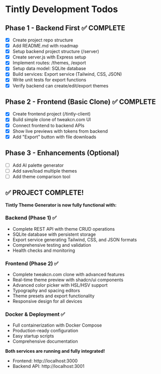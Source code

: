 # Tintly Development Todos

## Phase 1 - Backend First ✅ COMPLETE

- [x] Create project repo structure
- [x] Add README.md with roadmap
- [x] Setup backend project structure (/server)
- [x] Create server.js with Express setup
- [x] Implement routes: /themes, /export
- [x] Setup data model: SQLite database
- [x] Build services: Export service (Tailwind, CSS, JSON)
- [x] Write unit tests for export functions
- [x] Verify backend can create/edit/export themes

## Phase 2 - Frontend (Basic Clone) ✅ COMPLETE

- [x] Create frontend project (/tintly-client)
- [x] Build simple clone of tweakcn.com UI
- [x] Connect frontend to backend APIs
- [x] Show live previews with tokens from backend
- [x] Add "Export" button with file downloads

## Phase 3 - Enhancements (Optional)

- [ ] Add AI palette generator
- [ ] Add save/load multiple themes
- [ ] Add theme comparison tool

## ✅ PROJECT COMPLETE!

**Tintly Theme Generator is now fully functional with:**

### Backend (Phase 1) ✅

- Complete REST API with theme CRUD operations
- SQLite database with persistent storage
- Export service generating Tailwind, CSS, and JSON formats
- Comprehensive testing and validation
- Health checks and monitoring

### Frontend (Phase 2) ✅

- Complete tweakcn.com clone with advanced features
- Real-time theme preview with shadcn/ui components
- Advanced color picker with HSL/HSV support
- Typography and spacing editors
- Theme presets and export functionality
- Responsive design for all devices

### Docker & Deployment ✅

- Full containerization with Docker Compose
- Production-ready configuration
- Easy startup scripts
- Comprehensive documentation

**Both services are running and fully integrated!**

- Frontend: http://localhost:3000
- Backend API: http://localhost:3001
